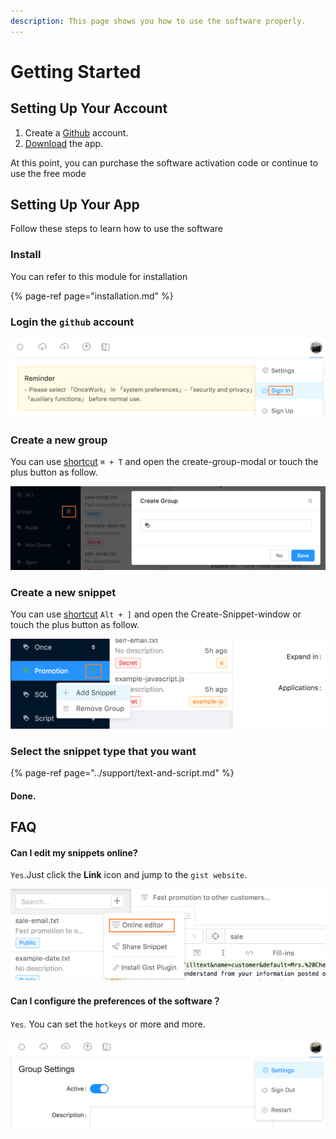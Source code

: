 ```yaml
---
description: This page shows you how to use the software properly.
---
```


# Getting Started

## Setting Up Your Account

1. Create a [Github](https://github.com/join?source=experiment-header-dropdowns-home) account.
2. [Download](https://github.com/oncework/oncework/releases) the app. 

At this point, you can purchase the software activation code or continue to use the free mode

## Setting Up Your App

Follow these steps to learn how to use the software

### Install

You can refer to this module for installation

{% page-ref page="installation.md" %}

### Login the `github` account

![](../.gitbook/assets/image%20%2816%29.png)

### Create a new group

You can use [shortcut](../support/reference/shortcut.md) `⌘ + T` and open the create-group-modal or touch the plus button as follow.

![](../.gitbook/assets/image%20%2823%29.png)

### Create a new snippet

You can use [shortcut](../support/reference/shortcut.md) `Alt + ]` and open the Create-Snippet-window or touch the plus button as follow.

![](../.gitbook/assets/image%20%281%29.png)

### Select the snippet type that you want

{% page-ref page="../support/text-and-script.md" %}

#### Done.

## FAQ

#### Can I edit my snippets online?

`Yes`.Just click the **Link** icon and jump to the `gist website`.

![](../.gitbook/assets/image%20%2811%29.png)

#### Can I configure the preferences of the software？

`Yes`. You can set the `hotkeys` or more and more.

![](../.gitbook/assets/settings.png)

